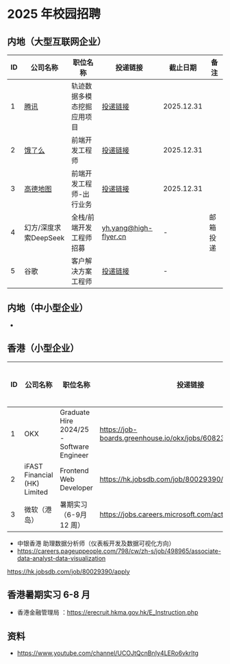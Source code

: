 # 2025 年校园招聘

## 内地（大型互联网企业）

| ID | 公司名称 | 职位名称 | 投递链接 | 截止日期 | 备注 |
| --- | --- | --- | --- | --- | --- |
| 1 | [腾讯](https://join.qq.com/) | 轨迹数据多模态挖掘应用项目 | [投递链接](https://join.qq.com/post_detail.html?pid=14&id=257&tid=2&sid=231&said=5) | 2025.12.31 |  |
| 2 | [饿了么](https://talent.ele.me/campus/position-list?campusType=freshman&lang=zh) | 前端开发工程师 | [投递链接](https://talent.ele.me/personal/campus-application?lang=zh) | 2025.12.31 |  |
| 3 | [高德地图](https://talent.amap.com/campus/position-list?campusType=freshman&lang=zh) | 前端开发工程师-出行业务 | [投递链接](https://talent.amap.com/personal/campus-application?lang=zh) | 2025.12.31 |  |
| 4 | 幻方/深度求索DeepSeek | 全栈/前端开发工程师招募 | yh.yang@high-flyer.cn | - | 邮箱投递 |
| 5 | 谷歌 | 客户解决方案工程师 | [投递链接](https://www.google.cn/about/careers/applications/apply/5310861888454656/form?src=wechat) | - |  |

## 内地（中小型企业）
-

## 香港（小型企业）
| ID | 公司名称 | 职位名称 | 投递链接 | 截止日期 | 备注 |
| --- | --- | --- | --- | --- | --- |
| 1 | OKX | Graduate Hire 2024/25 - Software Engineer | https://job-boards.greenhouse.io/okx/jobs/6082305003 | - | |
| 2 | iFAST Financial (HK) Limited | Frontend Web Developer | https://hk.jobsdb.com/job/80029390/apply | - | |
| 3 | 微软（港岛）| 暑期实习（6-9月 12 周） | https://jobs.careers.microsoft.com/actioncenter/inactive | - |  |

- 中银香港 助理数据分析师（仪表板开发及数据可视化方向）
- https://careers.pageuppeople.com/798/cw/zh-s/job/498965/associate-data-analyst-data-visualization


https://hk.jobsdb.com/job/80029390/apply


## 香港暑期实习 6-8 月
- 香港金融管理局 ：https://erecruit.hkma.gov.hk/E_Instruction.php

## 资料
- https://www.youtube.com/channel/UCOJtQcnBnIy4LERo6vkrItg
